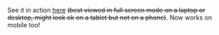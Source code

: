 See it in action [here](https://riksi.github.io/brightstar/) <s>(best viewed in full screen mode on a laptop or desktop, might look ok on a tablet but not on a phone)</s>. Now works on mobile too!